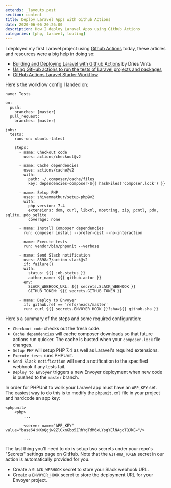 ```yaml
---
extends: _layouts.post
section: content
title: Deploy Laravel Apps with Github Actions
date: 2020-06-06 20:26:00
description: How I deploy Laravel Apps using Github Actions
categories: [php, laravel, tooling]
---
```


I deployed my first Laravel project using [Github Actions](https://github.com/features/actions) today, these articles and resources were a big help in doing so:

- [Building and Deploying Laravel with Github Actions](https://medium.com/@driesvints/building-and-deploying-laravel-with-github-actions-8111e8a6646e) by Dries Vints
- [Using GitHub actions to run the tests of Laravel projects and packages](https://freek.dev/1546-using-github-actions-to-run-the-tests-of-laravel-projects-and-packages)
- [GitHub Actions Laravel Starter Workflow](https://github.com/actions/starter-workflows/blob/2ffdd0654ef8d0dfa8ff3c740a6f1d4c2eaccd8f/ci/laravel.yml)

Here's the workflow config I landed on:

```
name: Tests

on:
  push:
    branches: [master]
  pull_request:
    branches: [master]

jobs:
  tests:
    runs-on: ubuntu-latest

    steps:
      - name: Checkout code
        uses: actions/checkout@v2

      - name: Cache dependencies
        uses: actions/cache@v2
        with:
          path: ~/.composer/cache/files
          key: dependencies-composer-${{ hashFiles('composer.lock') }}

      - name: Setup PHP
        uses: shivammathur/setup-php@v2
        with:
          php-version: 7.4
          extensions: dom, curl, libxml, mbstring, zip, pcntl, pdo, sqlite, pdo_sqlite
          coverage: none

      - name: Install Composer dependencies
        run: composer install --prefer-dist --no-interaction

      - name: Execute tests
        run: vendor/bin/phpunit --verbose

      - name: Send Slack notification
        uses: 8398a7/action-slack@v2
        if: failure()
        with:
          status: ${{ job.status }}
          author_name: ${{ github.actor }}
        env:
          SLACK_WEBHOOK_URL: ${{ secrets.SLACK_WEBHOOK }}
          GITHUB_TOKEN: ${{ secrets.GITHUB_TOKEN }}

      - name: Deploy to Envoyer
        if: github.ref == 'refs/heads/master'
        run: curl ${{ secrets.ENVOYER_HOOK }}?sha=${{ github.sha }}
```

Here's a summary of the steps and some required configuration:

- `Checkout code` checks out the fresh code.
- `Cache dependencies` will cache composer downloads so that future actions run quicker. The cache is busted when your `composer.lock` file changes.
- `Setup PHP` will setup PHP 7.4 as well as Laravel's required extensions.
- `Execute tests` runs PHPUnit.
- `Send Slack notification` will send a notification to the specified webhook if any tests fail.
- `Deploy to Envoyer` triggers a new Envoyer deployment when new code is pushed to the `master` branch.

In order for PHPUnit to work your Laravel app must have an `APP_KEY` set. The easiest way to do this is to modify the `phpunit.xml` file in your project and hardcode an app key:

```
<phpunit>
    <php>
        ...

        <server name="APP_KEY" value="base64:NXoQgjw2ZlOxnGbo5ZRhYgTdM6xLYsgYElNAgcTQJkE="/>

        ...
```

The last thing you'll need to do is setup two secrets under your repo's "Secrets" settings page on GitHub. Note that the `GITHUB_TOKEN` secret in our action is automatically provided for you.

- Create a `SLACK_WEBHOOK` secret to store your Slack webhook URL.
- Create a `ENVOYER_HOOK` secret to store the deployment URL for your Envoyer project.
